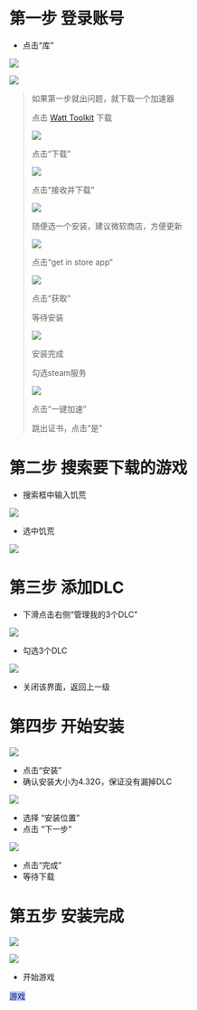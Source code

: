 # 第一步 登录账号
+ 点击“库”

![](https://cdn.nlark.com/yuque/0/2022/png/26841888/1666692329480-77d3f2b4-955a-4522-b6bc-b20f42b535c9.png)

![](https://cdn.nlark.com/yuque/0/2022/png/26841888/1666692411391-c3e5f212-df7a-471d-aec3-a36aa4668de1.png)

> 如果第一步就出问题，就下载一个加速器
>
> 点击  [Watt Toolkit](https://steampp.net/)  下载
>
> ![](https://cdn.nlark.com/yuque/0/2022/png/26841888/1666696117306-1d89fcd0-c5ac-4e97-b720-13b43398c9d7.png)
>
> 点击“下载”
>
> ![](https://cdn.nlark.com/yuque/0/2022/png/26841888/1666696139934-bb57e90a-9ea4-4348-ad78-22bc47bca090.png)
>
> 点击“接收并下载”
>
> ![](https://cdn.nlark.com/yuque/0/2022/png/26841888/1666696233904-e62edae8-5091-4f75-8b2f-9540d8b6d015.png)
>
> 随便选一个安装，建议微软商店，方便更新
>
> ![](https://cdn.nlark.com/yuque/0/2022/png/26841888/1666696322995-8b37769e-e363-4fd2-87e5-989c3a9776ef.png)
>
> 点击“get in store app”
>
> ![](https://cdn.nlark.com/yuque/0/2022/png/26841888/1666696351653-2e9cb014-3eb7-4c72-b332-62002bac73f6.png)
>
> 点击“获取”
>
> 等待安装
>
> ![](https://cdn.nlark.com/yuque/0/2022/png/26841888/1666697181637-a1359756-821e-4121-8526-f190991e9b93.png)
>
> 安装完成
>
> 勾选steam服务
>
> ![](https://cdn.nlark.com/yuque/0/2022/png/26841888/1666697210075-5693e909-a1b7-4ceb-9baa-6e074928b7af.png)
>
> 点击“一键加速”
>
> 跳出证书，点击“是”
>

# 第二步 搜索要下载的游戏
+ 搜索框中输入饥荒

![](https://cdn.nlark.com/yuque/0/2022/png/26841888/1666692427571-45e1905b-8fe5-4d75-9330-1b89651eabb9.png)

+ 选中饥荒

![](https://cdn.nlark.com/yuque/0/2022/png/26841888/1666692465180-d800cf7a-60da-4390-a184-c2c261fec7a6.png)

# 第三步 添加DLC
+ 下滑点击右侧“管理我的3个DLC”

![](https://cdn.nlark.com/yuque/0/2022/png/26841888/1666693043388-c4343c77-bc8e-4db3-a067-c5199ff80c49.png)

+ 勾选3个DLC

![](https://cdn.nlark.com/yuque/0/2022/png/26841888/1666693074285-4a72957f-a535-47c4-b359-106a04010106.png)

+ 关闭该界面，返回上一级

# 第四步 开始安装
![](https://cdn.nlark.com/yuque/0/2022/png/26841888/1666692465180-d800cf7a-60da-4390-a184-c2c261fec7a6.png)

+ 点击“安装”
+ 确认安装大小为4.32G，保证没有漏掉DLC

![](https://cdn.nlark.com/yuque/0/2022/png/26841888/1666692511089-106eb791-217e-4f3d-8b52-f28314db4561.png)

+ 选择  “安装位置”
+ 点击 “下一步”

![](https://cdn.nlark.com/yuque/0/2022/png/26841888/1666692753664-ace862da-50ae-454c-a09f-2c944d35ef8c.png)

+ 点击“完成”
+ 等待下载

# 第五步 安装完成
![](https://cdn.nlark.com/yuque/0/2022/png/26841888/1666693327009-846f27e8-6a74-430c-b56c-9030a6f7252a.png)

![](https://cdn.nlark.com/yuque/0/2022/png/26841888/1666693342508-da5fc339-469c-4391-aa77-42213729566d.png)

+ 开始游戏

<font style="background:#C0CAFC;color:#101E60">游戏</font>





